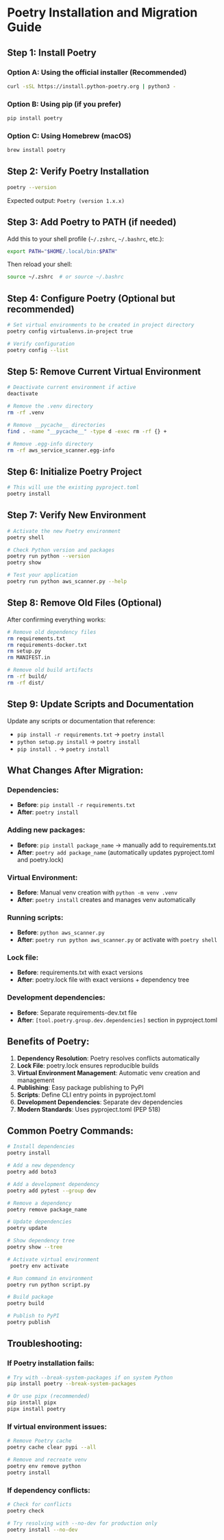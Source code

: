 # Poetry Installation and Migration Guide

## Step 1: Install Poetry

### Option A: Using the official installer (Recommended)
```bash
curl -sSL https://install.python-poetry.org | python3 -
```

### Option B: Using pip (if you prefer)
```bash
pip install poetry
```

### Option C: Using Homebrew (macOS)
```bash
brew install poetry
```

## Step 2: Verify Poetry Installation
```bash
poetry --version
```
Expected output: `Poetry (version 1.x.x)`

## Step 3: Add Poetry to PATH (if needed)
Add this to your shell profile (`~/.zshrc`, `~/.bashrc`, etc.):
```bash
export PATH="$HOME/.local/bin:$PATH"
```
Then reload your shell:
```bash
source ~/.zshrc  # or source ~/.bashrc
```

## Step 4: Configure Poetry (Optional but recommended)
```bash
# Set virtual environments to be created in project directory
poetry config virtualenvs.in-project true

# Verify configuration
poetry config --list
```

## Step 5: Remove Current Virtual Environment
```bash
# Deactivate current environment if active
deactivate

# Remove the .venv directory
rm -rf .venv

# Remove __pycache__ directories
find . -name "__pycache__" -type d -exec rm -rf {} +

# Remove .egg-info directory
rm -rf aws_service_scanner.egg-info
```

## Step 6: Initialize Poetry Project
```bash
# This will use the existing pyproject.toml
poetry install
```

## Step 7: Verify New Environment
```bash
# Activate the new Poetry environment
poetry shell

# Check Python version and packages
poetry run python --version
poetry show

# Test your application
poetry run python aws_scanner.py --help
```

## Step 8: Remove Old Files (Optional)
After confirming everything works:
```bash
# Remove old dependency files
rm requirements.txt
rm requirements-docker.txt
rm setup.py
rm MANIFEST.in

# Remove old build artifacts
rm -rf build/
rm -rf dist/
```

## Step 9: Update Scripts and Documentation
Update any scripts or documentation that reference:
- `pip install -r requirements.txt` → `poetry install`
- `python setup.py install` → `poetry install`
- `pip install .` → `poetry install`

## What Changes After Migration:

### Dependencies:
- **Before**: `pip install -r requirements.txt`
- **After**: `poetry install`

### Adding new packages:
- **Before**: `pip install package_name` → manually add to requirements.txt
- **After**: `poetry add package_name` (automatically updates pyproject.toml and poetry.lock)

### Virtual Environment:
- **Before**: Manual venv creation with `python -m venv .venv`
- **After**: `poetry install` creates and manages venv automatically

### Running scripts:
- **Before**: `python aws_scanner.py`
- **After**: `poetry run python aws_scanner.py` or activate with `poetry shell`

### Lock file:
- **Before**: requirements.txt with exact versions
- **After**: poetry.lock file with exact versions + dependency tree

### Development dependencies:
- **Before**: Separate requirements-dev.txt file
- **After**: `[tool.poetry.group.dev.dependencies]` section in pyproject.toml

## Benefits of Poetry:

1. **Dependency Resolution**: Poetry resolves conflicts automatically
2. **Lock File**: poetry.lock ensures reproducible builds
3. **Virtual Environment Management**: Automatic venv creation and management
4. **Publishing**: Easy package publishing to PyPI
5. **Scripts**: Define CLI entry points in pyproject.toml
6. **Development Dependencies**: Separate dev dependencies
7. **Modern Standards**: Uses pyproject.toml (PEP 518)

## Common Poetry Commands:

```bash
# Install dependencies
poetry install

# Add a new dependency
poetry add boto3

# Add a development dependency
poetry add pytest --group dev

# Remove a dependency
poetry remove package_name

# Update dependencies
poetry update

# Show dependency tree
poetry show --tree

# Activate virtual environment
 poetry env activate

# Run command in environment
poetry run python script.py

# Build package
poetry build

# Publish to PyPI
poetry publish
```

## Troubleshooting:

### If Poetry installation fails:
```bash
# Try with --break-system-packages if on system Python
pip install poetry --break-system-packages

# Or use pipx (recommended)
pip install pipx
pipx install poetry
```

### If virtual environment issues:
```bash
# Remove Poetry cache
poetry cache clear pypi --all

# Remove and recreate venv
poetry env remove python
poetry install
```

### If dependency conflicts:
```bash
# Check for conflicts
poetry check

# Try resolving with --no-dev for production only
poetry install --no-dev
```

